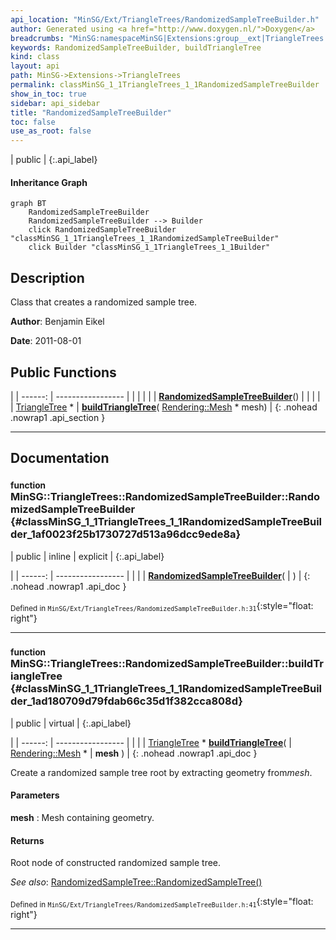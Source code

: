 ```yaml
---
api_location: "MinSG/Ext/TriangleTrees/RandomizedSampleTreeBuilder.h"
author: Generated using <a href="http://www.doxygen.nl/">Doxygen</a>
breadcrumbs: "MinSG:namespaceMinSG|Extensions:group__ext|TriangleTrees:namespaceMinSG_1_1TriangleTrees"
keywords: RandomizedSampleTreeBuilder, buildTriangleTree
kind: class
layout: api
path: MinSG->Extensions->TriangleTrees
permalink: classMinSG_1_1TriangleTrees_1_1RandomizedSampleTreeBuilder
show_in_toc: true
sidebar: api_sidebar
title: "RandomizedSampleTreeBuilder"
toc: false
use_as_root: false
---
```


| public |
{:.api_label}

#### Inheritance Graph

```mermaid
graph BT
	RandomizedSampleTreeBuilder
	RandomizedSampleTreeBuilder --> Builder
	click RandomizedSampleTreeBuilder "classMinSG_1_1TriangleTrees_1_1RandomizedSampleTreeBuilder"
	click Builder "classMinSG_1_1TriangleTrees_1_1Builder"
```

## Description



Class that creates a randomized sample tree.



**Author**: Benjamin Eikel



**Date**: 2011-08-01





## Public Functions

|
| ------: | ----------------- |
|  | |
|  | **[RandomizedSampleTreeBuilder](#classMinSG_1_1TriangleTrees_1_1RandomizedSampleTreeBuilder_1af0023f25b1730727d513a96dcc9ede8a)**() |
|  | |
| [TriangleTree](classMinSG_1_1TriangleTrees_1_1TriangleTree) * | **[buildTriangleTree](#classMinSG_1_1TriangleTrees_1_1RandomizedSampleTreeBuilder_1ad180709d79fdab66c35d1f382cca808d)**( [Rendering::Mesh](classRendering_1_1Mesh) * mesh) |
{: .nohead .nowrap1 .api_section }


-------------------------------------------------------------------

## Documentation

### <small>function</small><br/> MinSG::TriangleTrees::RandomizedSampleTreeBuilder::RandomizedSampleTreeBuilder {#classMinSG_1_1TriangleTrees_1_1RandomizedSampleTreeBuilder_1af0023f25b1730727d513a96dcc9ede8a}

| public | inline | explicit |
{:.api_label}

|
| ------: | ----------------- |
|  |
|  **[RandomizedSampleTreeBuilder](#classMinSG_1_1TriangleTrees_1_1RandomizedSampleTreeBuilder_1af0023f25b1730727d513a96dcc9ede8a)**( |  ) |
{: .nohead .nowrap1 .api_doc }





<sub>Defined in `MinSG/Ext/TriangleTrees/RandomizedSampleTreeBuilder.h:31`</sub>{:style="float: right"}

-------------------------------------------------------------------

### <small>function</small><br/> MinSG::TriangleTrees::RandomizedSampleTreeBuilder::buildTriangleTree {#classMinSG_1_1TriangleTrees_1_1RandomizedSampleTreeBuilder_1ad180709d79fdab66c35d1f382cca808d}

| public | virtual |
{:.api_label}

|
| ------: | ----------------- |
|  |
| [TriangleTree](classMinSG_1_1TriangleTrees_1_1TriangleTree) * **[buildTriangleTree](#classMinSG_1_1TriangleTrees_1_1RandomizedSampleTreeBuilder_1ad180709d79fdab66c35d1f382cca808d)**( |  [Rendering::Mesh](classRendering_1_1Mesh) * | **mesh** ) |
{: .nohead .nowrap1 .api_doc }



Create a randomized sample tree root by extracting geometry from*mesh*.


#### Parameters
**mesh**
:  Mesh containing geometry.




#### Returns
Root node of constructed randomized sample tree.



*See also*:  [RandomizedSampleTree::RandomizedSampleTree()](classMinSG_1_1TriangleTrees_1_1RandomizedSampleTree#classMinSG_1_1TriangleTrees_1_1RandomizedSampleTree_1a34f694a1b362fc6ef92315b08b214a9a) 





<sub>Defined in `MinSG/Ext/TriangleTrees/RandomizedSampleTreeBuilder.h:41`</sub>{:style="float: right"}

-------------------------------------------------------------------

